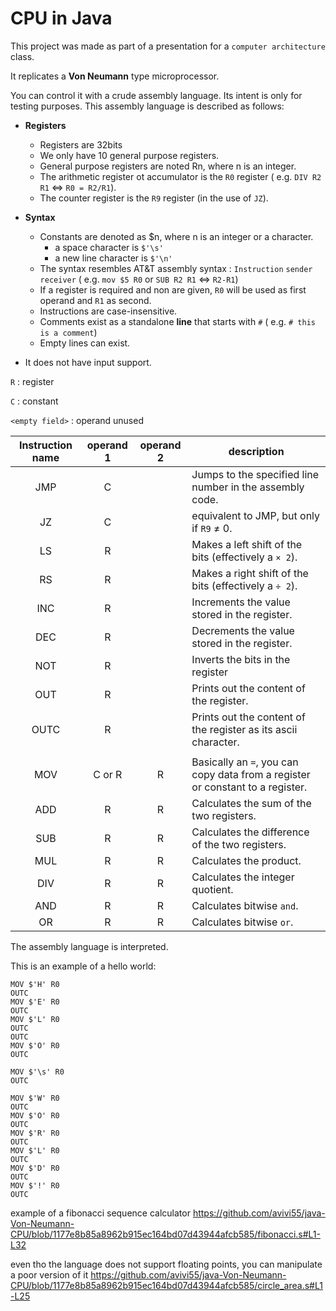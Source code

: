 # CPU in Java

This project was made as part of a presentation for a `computer architecture` class.

It replicates a **Von Neumann** type microprocessor.

You can control it with a crude assembly language. Its intent is only for testing purposes.
This assembly language is described as follows:

- **Registers**
    - Registers are 32bits
    - We only have 10 general purpose registers.
    - General purpose registers are noted Rn, where n is an integer.
    - The arithmetic register ot accumulator is the `R0` register
      ( e.g. `DIV R2 R1` <=> `R0 = R2/R1`).
    - The counter register is the `R9` register (in the use of `JZ`).


- **Syntax**
    - Constants are denoted as $n, where n is an integer or a character.
        - a space character is `$'\s'`
        - a new line character is `$'\n'`
    - The syntax resembles AT&T assembly syntax : `Instruction` `sender` `receiver`
      ( e.g. `mov $5 R0` or `SUB R2 R1` <=> `R2-R1`)
    - If a register is required and non are given,
      `R0` will be used as first operand and `R1` as second.
    - Instructions are case-insensitive.
    - Comments exist as a standalone **line** that starts with `#` ( e.g. `# this is a comment`)
    - Empty lines can exist.
- It does not have input support.

`R` : register

`C` : constant

`<empty field>` : operand unused

| Instruction name | operand 1 | operand 2 | description                                                                    |
|:----------------:|:---------:|:---------:|--------------------------------------------------------------------------------|
|       JMP        |     C     |           | Jumps to the specified line number in the assembly code.                       |
|        JZ        |     C     |           | equivalent to JMP, but only if `R9` ≠ 0.                                       |
|        LS        |     R     |           | Makes a left shift of the bits (effectively a `× 2`).                          |
|        RS        |     R     |           | Makes a right shift of the bits (effectively a `÷ 2`).                         |
|       INC        |     R     |           | Increments the value stored in the register.                                   |
|       DEC        |     R     |           | Decrements the value stored in the register.                                   |
|       NOT        |     R     |           | Inverts the bits in the register                                               |
|       OUT        |     R     |           | Prints out the content of the register.                                        |
|       OUTC       |     R     |           | Prints out the content of the register as its ascii character.                 |
|                  |           |           |                                                                                |
|       MOV        |  C or R   |     R     | Basically an `=`, you can copy data from a register or constant to a register. |
|       ADD        |     R     |     R     | Calculates the sum of the two registers.                                       |
|       SUB        |     R     |     R     | Calculates the difference of the two registers.                                |
|       MUL        |     R     |     R     | Calculates the product.                                                        |
|       DIV        |     R     |     R     | Calculates the integer quotient.                                               |
|       AND        |     R     |     R     | Calculates bitwise `and`.                                                      |
|        OR        |     R     |     R     | Calculates bitwise `or`.                                                       |       

The assembly language is interpreted.

This is an example of a hello world:
```
MOV $'H' R0
OUTC
MOV $'E' R0
OUTC
MOV $'L' R0
OUTC
OUTC
MOV $'O' R0
OUTC

MOV $'\s' R0
OUTC

MOV $'W' R0
OUTC
MOV $'O' R0
OUTC
MOV $'R' R0
OUTC
MOV $'L' R0
OUTC
MOV $'D' R0
OUTC
MOV $'!' R0
OUTC
```
example of a fibonacci sequence calculator
https://github.com/avivi55/java-Von-Neumann-CPU/blob/1177e8b85a8962b915ec164bd07d43944afcb585/fibonacci.s#L1-L32


even tho the language does not support floating points, you can manipulate a poor version of it
https://github.com/avivi55/java-Von-Neumann-CPU/blob/1177e8b85a8962b915ec164bd07d43944afcb585/circle_area.s#L1-L25